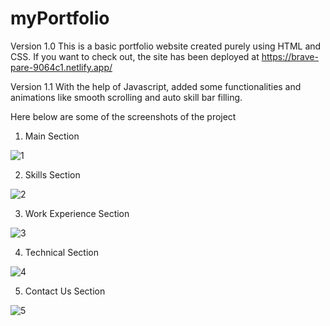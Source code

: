 # myPortfolio

Version 1.0
This is a basic portfolio website created purely using HTML and CSS.
If you want to check out, the site has been deployed at https://brave-pare-9064c1.netlify.app/

Version 1.1
With the help of Javascript, added some functionalities and animations like smooth scrolling and auto skill bar filling. 

Here below are some of the screenshots of the project

1) Main Section

![1](https://user-images.githubusercontent.com/48560248/127325192-b1a5a87a-fe7f-47b3-b79e-8020f2a6601a.JPG)

2) Skills Section

![2](https://user-images.githubusercontent.com/48560248/127325381-d42bf931-6876-4587-bc41-92aa547663e6.JPG)

3) Work Experience Section

![3](https://user-images.githubusercontent.com/48560248/127325409-5df30f92-b91e-42e3-91bf-b1da66394d63.JPG)

4) Technical Section

![4](https://user-images.githubusercontent.com/48560248/127325428-0077cb38-52b4-42e0-9d14-4f88d23fa6b9.JPG)

5) Contact Us Section

![5](https://user-images.githubusercontent.com/48560248/127325452-bfa3f82c-5261-46d3-a0fc-48203bca69d1.JPG)
